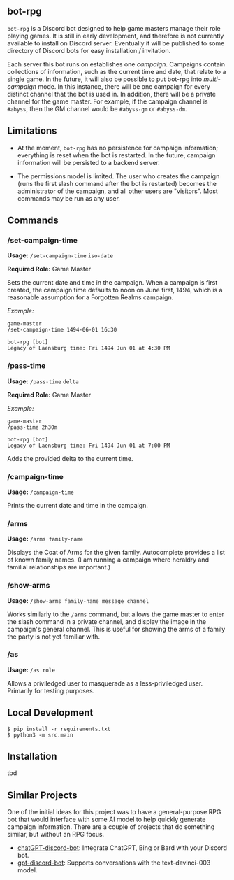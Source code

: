 ## bot-rpg

`bot-rpg` is a Discord bot designed to help game masters manage their role playing games. It is still in early development, and therefore is not currently available to install on Discord server. Eventually it will be published to some directory of Discord bots for easy installation / invitation.

Each server this bot runs on establishes one *campaign*. Campaigns contain collections of information, such as the current time and date, that relate to a single game. In the future, it will also be possible to put bot-rpg into *multi-campaign* mode. In this instance, there will be one campaign for every distinct channel that the bot is used in. In addition, there will be a private channel for the game master. For example, if the campaign channel is `#abyss`, then the GM channel would be `#abyss-gm` or `#abyss-dm`.

## Limitations

- At the moment, `bot-rpg` has no persistence for campaign information; everything is reset when the bot is restarted. In the future, campaign information will be persisted to a backend server.

- The permissions model is limited. The user who creates the campaign (runs the first slash command after the bot is restarted) becomes the administrator of the campaign, and all other users are "visitors". Most commands may be run as any user.

## Commands

### /set-campaign-time

**Usage:** `/set-campaign-time` `iso-date`

**Required Role:** Game Master

Sets the current date and time in the campaign. When a campaign is first created, the campaign time defaults to noon on June first, 1494, which is a reasonable assumption for a Forgotten Realms campaign.

*Example:* 

```
game-master
/set-campaign-time 1494-06-01 16:30

bot-rpg [bot]
Legacy of Laensburg time: Fri 1494 Jun 01 at 4:30 PM
```

### /pass-time

**Usage:** `/pass-time` `delta`

**Required Role:** Game Master

*Example:* 

```
game-master
/pass-time 2h30m

bot-rpg [bot]
Legacy of Laensburg time: Fri 1494 Jun 01 at 7:00 PM
```

Adds the provided delta to the current time.

### /campaign-time

**Usage:** `/campaign-time`

Prints the current date and time in the campaign.

### /arms

**Usage:** `/arms family-name`

Displays the Coat of Arms for the given family. Autocomplete provides a list of known family names. (I am running a campaign where heraldry and familial relationships are important.)

### /show-arms

**Usage:** `/show-arms family-name message channel`

Works similarly to the `/arms` command, but allows the game master to enter the slash command in a private channel, and display the image in the campaign's general channel. This is useful for showing the arms of a family the party is not yet familiar with.

### /as

**Usage:** `/as role`

Allows a priviledged user to masquerade as a less-priviledged user. Primarily for testing purposes.

## Local Development

```
$ pip install -r requirements.txt
$ python3 -m src.main
```

## Installation

tbd

## Similar Projects

One of the initial ideas for this project was to have a general-purpose RPG bot that would interface with some AI model to help quickly generate campaign information. There are a couple of projects that do something similar, but without an RPG focus. 

- [chatGPT-discord-bot](https://github.com/Zero6992/chatGPT-discord-bot): Integrate ChatGPT, Bing or Bard with your Discord bot.
- [gpt-discord-bot](https://github.com/openai/gpt-discord-bot): Supports conversations with the text-davinci-003 model.
